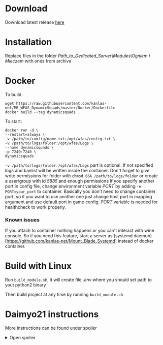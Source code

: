 # Download #

Download latest release [here](https://github.com/kanlas-net/MB_WFAS_DynamicSquads/releases/download/4.2.1/DynamicSquads.zip)

# Installation #

Replace files in the folder *Path_to_Dedicated_Server\Modules\Ogniem i Mieczem* with ones from archive

# Docker #

To build:
```
wget https://raw.githubusercontent.com/kanlas-net/MB_WFAS_DynamicSquads/master/Docker/Dockerfile
docker build --tag dynamicsquads .
```
To start:
```
docker run -d \
--restart=always \
-v /path/to/config/name.txt:/opt/wfas/config.txt \
-v /path/to/logs/folder:/opt/wfas/Logs \
--name dynamicsquads \
-p 7240:7240 \
dynamicsquads
```
`-v /path/to/logs/folder:/opt/wfas/Logs` part is optional. If not specified logs and banlist will be written inside the container. Don't forget to give write permissions for folder with `chmod 666 /path/to/logs/folder` or create a user/group with id *5885* and enough permissions
If you specify another port in config file, change environment variable *PORT* by adding `-e PORT=your_port` to container. Basically you don't need to change container port, so if you want to use another one just change host port in mapping argument and use default port in game config. *PORT* variable is needed for healthcheck to work properly.

### Known issues ###

If you attach to container nothing happens or you can't interact with wine console. So if you need this feature, start a server as (systemd daemon)[https://github.com/kanlas-net/Mount_Blade_Systemd] instead of docker container.

# Build with Linux #

Run `build_module.sh`, it will create file *.env* where you should set path to yout python2 binary

Then build project at any time by running `build_module.sh`

# Daimyo21 instructions #

More instructions can be found under spoiler
<details>
  <summary>Open spolier</summary>

NOTE: The main files I've edited where the core of the mod works is module_scripts.py, module_mission_templates.py, module_scene_props.py. For custom maps its: module_scenes.py


Instructions:
To host a dedicated server visit: https://forums.taleworlds.com/index.php?threads/hosting-a-dedicated-server-guide.113653/

WFAS dedicaated server files found here: https://www.taleworlds.com/en/Games/FireAndSword

Direct link to dedicated files: http://download.taleworlds.com/mb_wfas_dedicated_1143.zip

The dedicated server files are setup like your client game installation, the difference is you're configuring them. The config files you need for Captain coop can be found here: https://github.com/Daimyo21/Mount-Blade-WFAS-Dynamic-Squads-CaptainCoop-Server-Side-Mod/tree/master/Server%20Related%20Files%20and%20Maps

Sample_Captain_Coop.txt is the config file, replace your existing one in the dedicated server directory.

Sample_Captain_Coop_start.bat is a startup file, place this in the main directory.
  
You can remove these flags if you want, they set the CPU to use etc as well as priority for program. /affinity 20 /abovenormal 


WFAS Custom Maps.zip can be extracted into your C:\Mount&Blade With Fire and Sword Dedicated\Modules\Ogniem i Mieczem\SceneObj directory. Make sure you backup existing sceneobjs. To use these custom maps, add them to rotation via Sample_Captain_Coop.txt (should be there by default)

Finally, to build my custom module system to your dedicated server files, you need to download Python. I use Python 2.7.6 https://www.python.org/downloads/release/python-276/

Install it and in windows, Edit Path variable "Path" and add C:\Python27;  Follow instructions here if you're not sure: https://forums.taleworlds.com/index.php?threads/guide-editing-and-building-the-module-system.264025/

These instructions are all you need to mod. The bread and butter is the last part but here is for my server:

Set up your module directory and build to it:
In the module system directory, open module_info.py and change the export dir variable to be the path of your module directory, using forward slashes (/) to separate directories rather than back slashes (\). For example, you might set it to this:
export_dir = "C:/Mount&Blade With Fire and Sword Dedicated/Modules/Ogniem i Mieczem/"
Double click build_module.bat in the module system directory.


So quick recap:
Download official WFAS dedicated server files and extract somewhere
Download and install Python, I use 2.7.6, setup windows path variable
Download my custom module here, extract in a separate directory, configure the module_info.py to your dedicated server files "Ogniem i Mieczem" directory. Run build_module.bat
Download WFAS Custom Maps.zip and extract into C:\Mount&Blade With Fire and Sword Dedicated\Modules\Ogniem i Mieczem\SceneObj
Place sample Sample_Captain_Coop.txt and Sample_Captain_Coop_start.bat in main dedicated server files directory. Configure Sample_Captain_Coop.txt and run the Sample_Captain_Coop_start.bat

</details>
